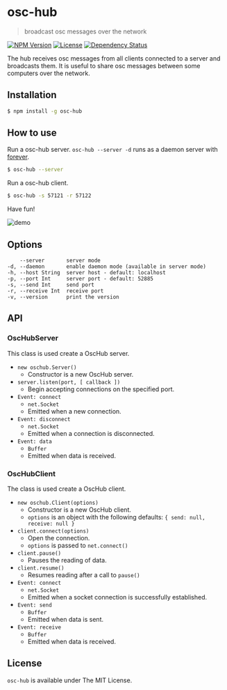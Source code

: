 # osc-hub
> broadcast osc messages over the network

[![NPM Version](http://img.shields.io/npm/v/osc-hub-client.svg?style=flat)](https://www.npmjs.org/package/osc-hub)
[![License](http://img.shields.io/badge/license-MIT-brightgreen.svg?style=flat)](https://github.com/mohayonao/osc-hub)
[![Dependency Status](http://img.shields.io/david/mohayonao/osc-hub-client.svg?style=flat)](https://david-dm.org/mohayonao/osc-hub)

The hub receives osc messages from all clients connected to a server and broadcasts them.
It is useful to share osc messages between some computers over the network.

## Installation
```sh
$ npm install -g osc-hub
```

## How to use
Run a osc-hub server. `osc-hub --server -d` runs as a daemon server with [forever](https://github.com/nodejitsu/forever).

```sh
$ osc-hub --server
```

Run a osc-hub client.
```sh
$ osc-hub -s 57121 -r 57122
```

Have fun!

![demo](http://otononaru.appspot.com/cdn/osc-hub/demo.gif)

## Options
```  
    --server       server mode
-d, --daemon       enable daemon mode (available in server mode)
-h, --host String  server host - default: localhost
-p, --port Int     server port - default: 52885
-s, --send Int     send port
-r, --receive Int  receive port
-v, --version      print the version
```

## API
### OscHubServer
This class is used create a OscHub server.

- `new oschub.Server()`
  - Constructor is a new OscHub server.
- `server.listen(port, [ callback ])`
  - Begin accepting connections on the specified port.
- `Event: connect`
  - `net.Socket`
  - Emitted when a new connection.
- `Event: disconnect`
  - `net.Socket`
  - Emitted when a connection is disconnected.
- `Event: data`
  - `Buffer`
  - Emitted when data is received.

### OscHubClient
The class is used create a OscHub client.

- `new oschub.Client(options)`
  - Constructor is a new OscHub client.
  - `options` is an object with the following defaults: `{ send: null, receive: null }`
- `client.connect(options)`
  - Open the connection.
  - `options` is passed to `net.connect()`
- `client.pause()`
  - Pauses the reading of data.
- `client.resume()`
  - Resumes reading after a call to `pause()`
- `Event: connect`
  - `net.Socket`
  - Emitted when a socket connection is successfully established.
- `Event: send`
  - `Buffer`
  - Emitted when data is sent.
- `Event: receive`
  - `Buffer`
  - Emitted when data is received.

## License

`osc-hub` is available under The MIT License.
